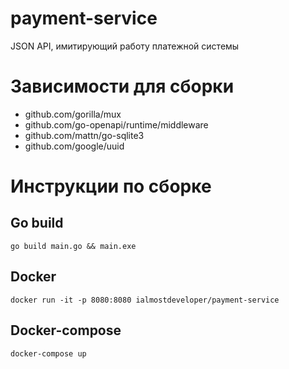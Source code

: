 # payment-service

JSON API, имитирующий работу платежной системы

# Зависимости для сборки
- github.com/gorilla/mux
- github.com/go-openapi/runtime/middleware
- github.com/mattn/go-sqlite3
- github.com/google/uuid
# Инструкции по сборке
## Go build
```go build main.go && main.exe```
## Docker
```docker run -it -p 8080:8080 ialmostdeveloper/payment-service```
## Docker-compose
```docker-compose up```

